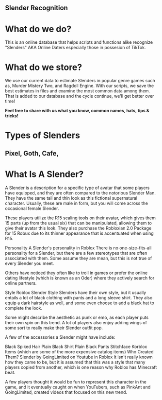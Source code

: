 ## Slender Recognition

# What do we do?
This is an online database that helps scripts and functions alike recognize "Slenders" AKA Online Daters especially those in possesion of TikTok.

# What do we store?
We use our current data to estimate Slenders in popular genre games such as, Murder Mistery Two, and Ragdoll Engine. With our scripts, we save the best estimates
in files and examine the most common data among them. That is added to our database and the cycle continue, we'll get better over time!

**Feel free to share with us what you know, common names, hats, tips & tricks!**


# Types of Slenders
## Pixel, Goth, Cafe, ###################


# What Is A Slender?

A Slender is a description for a specific type of avatar that some players have equipped, and they are often compared to the notorious Slender Man. They have the same tall and thin look as this fictional supernatural character. Usually, these are male in form, but you will come across the occasional female Slender.

These players utilize the R15 scaling tools on their avatar, which gives them 15 parts (up from the usual six) that can be manipulated, allowing them to give their avatar this look. They also purchase the Robloxian 2.0 Package for 15 Robux due to its thinner appearance that is accentuated when using R15.

Personality
A Slender's personality in Roblox
There is no one-size-fits-all personality for a Slender, but there are a few stereotypes that are often associated with them. Some assume they are mean, but this is not true of every Slender you meet.

Others have noticed they often like to troll in games or prefer the online dating lifestyle (which is known as an Oder) where they actively search for online partners.

Style
Roblox Slender Style
Slenders have their own style, but it usually entails a lot of black clothing with pants and a long sleeve shirt. They also equip a dark hairstyle as well, and some even choose to add a black hat to complete the look.


Some might describe the aesthetic as punk or emo, as each player puts their own spin on this trend. A lot of players also enjoy adding wings of some sort to really make their Slender outfit pop.

A few of the accessories a Slender might have include:

Black Spiked Hair
Plain Black Shirt
Plain Black Pants
Stitchface
Korblox Items (which are some of the more expensive catalog items)
Who Created Them?
Slender by GoingLimited on Youtube in Roblox
It isn't really known how they came to be, but it is assumed that this was a style that many players copied from another, which is one reason why Roblox has Minecraft beat.

A few players thought it would be fun to represent this character in the game, and it eventually caught on when YouTubers, such as PinkAnt and GoingLimited, created videos that focused on this new trend.

